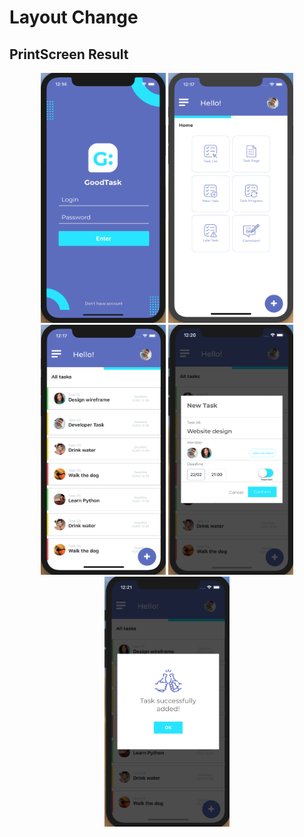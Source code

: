 # Layout Change

## PrintScreen Result

<p align="center">
  <img src="printscreens/p1.png" alt="Login" width="200" height="400">
  <img src="printscreens/p2.png" alt="Home" width="200" height="400">
  <img src="printscreens/p3.png" alt="Tasks" width="200" height="400">
  <img src="printscreens/p4.png" alt="Add" width="200" height="400">
  <img src="printscreens/p5.png" alt="Success" width="200" height="400">
</p>
